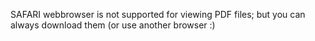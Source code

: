 SAFARI webbrowser is not supported for viewing PDF files; but you can always download them (or use another browser :)
